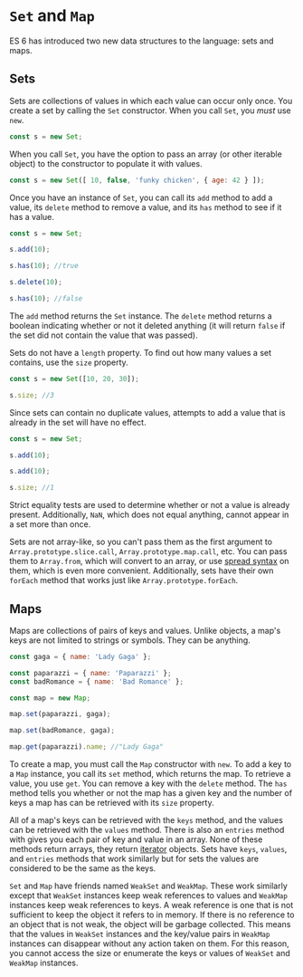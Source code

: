 # `Set` and `Map`

ES 6 has introduced two new data structures to the language: sets and maps.

## Sets

Sets are collections of values in which each value can occur only once. You create a set by calling the `Set` constructor. When you call `Set`, you _must_ use `new`.

```js
const s = new Set;
```

When you call `Set`, you have the option to pass an array (or other iterable object) to the constructor to populate it with values.

```js
const s = new Set([ 10, false, 'funky chicken', { age: 42 } ]);
```

Once you have an instance of `Set`, you can call its `add` method to add a value, its `delete` method to remove a value, and its `has` method to see if it has a value.

```js
const s = new Set;

s.add(10);

s.has(10); //true

s.delete(10);

s.has(10); //false
```

The `add` method returns the `Set` instance. The `delete` method returns a boolean indicating whether or not it deleted anything (it will return `false` if the set did not contain the value that was passed).

Sets do not have a `length` property. To find out how many values a set contains, use the `size` property.

```js
const s = new Set([10, 20, 30]);

s.size; //3
```

Since sets can contain no duplicate values, attempts to add a value that is already in the set will have no effect.

```js
const s = new Set;

s.add(10);

s.add(10);

s.size; //1
```

Strict equality tests are used to determine whether or not a value is already present. Additionally, `NaN`, which does not equal anything, cannot appear in a set more than once.

Sets are not array-like, so you can't pass them as the first argument to `Array.prototype.slice.call`, `Array.prototype.map.call`, etc. You can pass them to `Array.from`, which will convert to an array, or use [spread syntax](../destructuring_rest_spread#Arrays) on them, which is even more convenient. Additionally, sets have their own `forEach` method that works just like `Array.prototype.forEach`.

## Maps

Maps are collections of pairs of keys and values. Unlike objects, a map's keys are not limited to strings or symbols. They can be anything.

```js
const gaga = { name: 'Lady Gaga' };

const paparazzi = { name: 'Paparazzi' };
const badRomance = { name: 'Bad Romance' };

const map = new Map;

map.set(paparazzi, gaga);

map.set(badRomance, gaga);

map.get(paparazzi).name; //"Lady Gaga"
```

To create a map, you must call the `Map` constructor with `new`. To add a key to a `Map` instance, you call its `set` method, which returns the map. To retrieve a value, you use `get`. You can remove a key with the `delete` method. The `has` method tells you whether or not the map has a given key and the number of keys a map has can be retrieved with its `size` property.

All of a map's keys can be retrieved with the `keys` method, and the values can be retrieved with the `values` method. There is also an `entries` method with gives you each pair of key and value in an array. None of these methods return arrays, they return [iterator](../generators) objects. Sets have `keys`, `values`, and `entries` methods that work similarly but for sets the values are considered to be the same as the keys.

`Set` and `Map` have friends named `WeakSet` and `WeakMap`. These work similarly except that `WeakSet` instances keep weak references to values and `WeakMap` instances keep weak references to keys. A weak reference is one that is not sufficient to keep the object it refers to in memory. If there is no reference to an object that is not weak, the object will be garbage collected. This means that the values in `WeakSet` instances and the key/value pairs in `WeakMap` instances can disappear without any action taken on them. For this reason, you cannot access the size or enumerate the keys or values of `WeakSet` and `WeakMap` instances.
